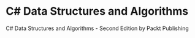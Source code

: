 # C# Data Structures and Algorithms
C# Data Structures and Algorithms - Second Edition by Packt Publishing
